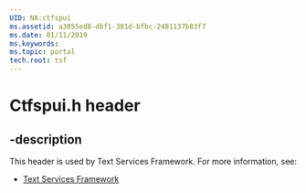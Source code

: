 ```yaml
---
UID: NA:ctfspui
ms.assetid: a3055ed8-dbf1-381d-bfbc-2481137b83f7
ms.date: 01/11/2019
ms.keywords: 
ms.topic: portal
tech.root: tsf
---
```


# Ctfspui.h header


## -description


This header is used by Text Services Framework. For more information, see:

- [Text Services Framework](../_tsf/index.md)

